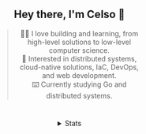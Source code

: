 <div align="center">

## Hey there, I'm Celso 🙂

<div style="max-width: 300px; ">

> 🧙‍♂️ I love building and learning, from high-level solutions to low-level computer science.<br>
> 🦉 Interested in distributed systems, cloud-native solutions, IaC, DevOps, and web development.<br>
> ⌨️ Currently studying Go and distributed systems.<br>

</div>

#

<details align="center">
<summary>Stats</summary>

<cr/>

<p style="text-align: center;">
<!--START_SECTION:waka-->

```txt
From: 13 October 2023 - To: 12 November 2023

Go               15 hrs 46 mins  █████▒░░░░░░░░░░░░░░░░░░░   20.78 %
Markdown         14 hrs 26 mins  ████▓░░░░░░░░░░░░░░░░░░░░   19.04 %
YAML             8 hrs 30 mins   ██▓░░░░░░░░░░░░░░░░░░░░░░   11.22 %
TypeScript       7 hrs 21 mins   ██▒░░░░░░░░░░░░░░░░░░░░░░   09.70 %
JavaScript       6 hrs 31 mins   ██░░░░░░░░░░░░░░░░░░░░░░░   08.61 %
```

<!--END_SECTION:waka-->
</p>
  
<div>

<img src="http://github-readme-stats.vercel.app/api/top-langs/?username=celsobenedetti&layout=compact&custom_title=Languages&include_all_commits=true&count_private=true&langs_count=6&theme=transparent&bg_color=00000000" height="180em"/>
<img src="https://streak-stats.demolab.com?user=celsobenedetti&theme=transparent" height="180rem"/>

</div>

#

<a href="https://wakatime.com/@8a52c0fd-ec78-403a-81d0-07c674c564b3" title="Time coded since Jan 17 2022">
<img src="https://wakatime.com/badge/user/8a52c0fd-ec78-403a-81d0-07c674c564b3.svg" alt="Wakatime 2022" title="Time coded since Jan 17 2022" />
</a>

</details>

</div>

